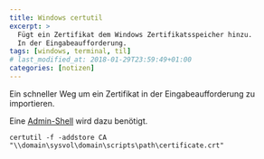 ```yaml
---
title: Windows certutil
excerpt: >
  Fügt ein Zertifikat dem Windows Zertifikatsspeicher hinzu.
  In der Eingabeaufforderung.
tags: [windows, terminal, til]
# last_modified_at: 2018-01-29T23:59:49+01:00
categories: [notizen]
---
```


Ein schneller Weg um ein Zertifikat in der Eingabeaufforderung zu importieren.

Eine [Admin-Shell](https://google.com/search?q=how+to+open+an+admin+shell+windows)
wird dazu benötigt.

``` terminal
certutil -f -addstore CA "\\domain\sysvol\domain\scripts\path\certificate.crt"
```
